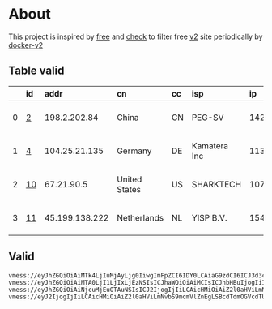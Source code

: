 
# About

This project is inspired by [free](https://github.com/freefq/free) and [check](https://github.com/yeahwu/check) to filter free [v2](https://github.com/v2fly/v2ray-core) site periodically by [docker-v2](https://hub.docker.com/r/v2ray/official)

    

## Table valid
|    | id                   | addr           | cn            | cc   | isp          | ip             | chatgpt          |
|---:|:---------------------|:---------------|:--------------|:-----|:-------------|:---------------|:-----------------|
|  0 | [2](config/2.json)   | 198.2.202.84   | China         | CN   | PEG-SV       | 142.4.102.244  | Yes (Region: US) |
|  1 | [4](config/4.json)   | 104.25.21.135  | Germany       | DE   | Kamatera Inc | 113.30.190.116 | Yes (Region: DE) |
|  2 | [10](config/10.json) | 67.21.90.5     | United States | US   | SHARKTECH    | 107.167.22.10  | Yes (Region: US) |
|  3 | [11](config/11.json) | 45.199.138.222 | Netherlands   | NL   | YISP B.V.    | 154.84.1.122   | Yes (Region: NL) |

## Valid
```
vmess://eyJhZGQiOiAiMTk4LjIuMjAyLjg0IiwgImFpZCI6IDY0LCAiaG9zdCI6ICJ3d3cuNjU4MjU1MjQueHl6IiwgImlkIjogIjQxODA0OGFmLWEyOTMtNGI5OS05YjBjLTk4Y2EzNTgwZGQyNCIsICJuZXQiOiAid3MiLCAicGF0aCI6ICIvcGF0aC8xNjk0ODU5NjA1MzIxIiwgInBvcnQiOiA0NDMsICJwcyI6ICJnaXRodWIuY29tL2ZyZWVmcSAtIFx1N2Y4ZVx1NTZmZFx1NTJhMFx1NTIyOVx1Nzk4Zlx1NWMzY1x1NGU5YVx1NWRkZVx1NmQxYlx1Njc0OVx1NzdmNlBldGFFeHByZXNzIDIiLCAidGxzIjogInRscyIsICJ0eXBlIjogImF1dG8iLCAic2VjdXJpdHkiOiAiYXV0byIsICJza2lwLWNlcnQtdmVyaWZ5IjogdHJ1ZSwgInNuaSI6ICIifQ==
vmess://eyJhZGQiOiAiMTA0LjI1LjIxLjEzNSIsICJhaWQiOiAiMCIsICJhbHBuIjogIiIsICJmcCI6ICIiLCAiaG9zdCI6ICJnZXIxLnJlbmV0c2VydmljZS5jb20iLCAiaWQiOiAiODg2NTQxNzAtNzQ5Ny00ZTc5LTliYjYtZGUyZTQ4NGI0MmEyIiwgIm5ldCI6ICJ3cyIsICJwYXRoIjogIi8iLCAicG9ydCI6ICI4NDQzIiwgInBzIjogImdpdGh1Yi5jb20vZnJlZWZxIC0gXHU3ZjhlXHU1NmZkQ2xvdWRGbGFyZVx1NTE2Y1x1NTNmOENETlx1ODI4Mlx1NzBiOSA0IiwgInNjeSI6ICJhdXRvIiwgInNuaSI6ICJnZXIxLnJlbmV0c2VydmljZS5jb20iLCAidGxzIjogInRscyIsICJ0eXBlIjogIiIsICJ2IjogIjIifQ==
vmess://eyJhZGQiOiAiNjcuMjEuOTAuNSIsICJ2IjogIjIiLCAicHMiOiAiZ2l0aHViLmNvbS9mcmVlZnEgLSBcdTdmOGVcdTU2ZmRcdTUyYTBcdTUyMjlcdTc5OGZcdTVjM2NcdTRlOWFcdTVkZGVcdTZkMWJcdTY3NDlcdTc3ZjZTaGFya1RlY2hcdTY1NzBcdTYzNmVcdTRlMmRcdTVmYzMgMTAiLCAicG9ydCI6IDQ0MywgImlkIjogIjI4ZGQ2YzI2LTA1YTUtNGJiYS04YTVkLTA1MmI3MGFjMTNiMiIsICJhaWQiOiAiNjQiLCAibmV0IjogIndzIiwgInR5cGUiOiAiIiwgImhvc3QiOiAid3d3Ljc1NDA5ODU0Lnh5eiIsICJwYXRoIjogIi9wYXRoLzE2OTQ0Mjk5MDg3NDgiLCAidGxzIjogInRscyJ9
vmess://eyJ2IjogIjIiLCAicHMiOiAiZ2l0aHViLmNvbS9mcmVlZnEgLSBcdTdmOGVcdTU2ZmRcdTUyYTBcdTUyMjlcdTc5OGZcdTVjM2NcdTRlOWFcdTVkZGVcdTU3MjNcdTRmNTVcdTU4NWVNVUxUQUNPTVx1NjczYVx1NjIzZiAxMSIsICJhZGQiOiAiNDUuMTk5LjEzOC4yMjIiLCAicG9ydCI6ICIzMDAwMCIsICJpZCI6ICI0ZWMwYWU2Mi1kZTA5LTQwMjktOTA0YS0wMzEzZDQ2MjhlY2YiLCAiYWlkIjogIjY0IiwgInNjeSI6ICJhdXRvIiwgIm5ldCI6ICJ3cyIsICJ0eXBlIjogIm5vbmUiLCAiaG9zdCI6ICJ3d3cuMTkyMjkzNjIueHl6IiwgInBhdGgiOiAiL3BhdGgvMTY5NjI1MTY5MzA0OCIsICJ0bHMiOiAidGxzIiwgInNuaSI6ICIiLCAiYWxwbiI6ICIifQ==
```

